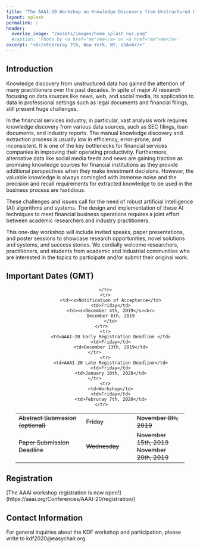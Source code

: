 ```yaml
---
title: "The AAAI-20 Workshop on Knowledge Discovery from Unstructured Data in Financial Services"
layout: splash
permalink: /
header:
  overlay_image: "/assets/images/home_splash_nyc.png"
  #caption: 'Photo by <a href="me">me</a> on <a href="me">me</a>'
excerpt: "<br/>Februray 7th, New York, NY, USA<br/>"
---
```


<h2>Introduction</h2>

Knowledge discovery from unstructured data has gained the attention of many practitioners over the past decades. In spite of major AI research focusing on data sources like news, web, and social media, its application to data in professional settings such as legal documents and financial filings, still present huge challenges.

In the financial services industry, in particular, vast analysis work requires knowledge discovery from various data sources, such as SEC filings, loan documents, and industry reports. The manual knowledge discovery and extraction process is usually low in efficiency, error-prone, and inconsistent. It is one of the key bottlenecks for financial services companies in improving their operating productivity. Furthermore, alternative data like social media feeds and news are gaining traction as promising knowledge sources for financial institutions as they provide additional perspectives when they make investment decisions. However, the valuable knowledge is always comingled with immense noise and the precision and recall requirements for extracted knowledge to be used in the business process are fastidious.

These challenges and issues call for the need of robust artificial intelligence (AI) algorithms and systems. The design and implementation of these AI techniques to meet financial business operations requires a joint effort between academic researchers and industry practitioners.

This one-day workshop will include invited speaks, paper presentations, and poster sessions to showcase research opportunities, novel solutions and systems, and success stories. We cordially welcome researchers, practitioners, and students from academic and industrial communities who are interested in the topics to participate and/or submit their original work.

<h2 id="dates">Important Dates (GMT)</h2>
<center>
<table style="width: 90%">
    <tbody>
        <tr>
            <td style="width: 40%;"><s>Abstract Submission (optional)</s></td>
            <td style="width: 30%;"><s>Friday</s></td>
            <td><s>November 8th, 2019</s></td>
        </tr>
        <tr>
            <td><s>Paper Submission Deadline</s></td>
            <td><s>Wednesday</s></td>
            <td><s>November 15th, 2019</s><br>
                <s>November 20th, 2019</s>
            </td>
            
        </tr>
        <tr>
            <td><s>Notification of Acceptance</td>
            <td>Friday</td>
            <td><s>December 4th, 2019</s><br>
            December 6th, 2019
            </td>
        </tr>   
        <tr>
            <td>AAAI-20 Early Registration Deadline </td>
            <td>Friday</td>
            <td>December 13th, 2019</td>
        </tr>        
        <tr>
            <td>AAAI-20 Late Registration Deadline</td>
            <td>Friday</td>
            <td>January 10th, 2020</td>
        </tr>        
        <tr>
            <td>Workshop</td>
            <td>Friday</td>
            <td>Februray 7th, 2020</td>
        </tr>   
</tbody>
</table>
</center>

<h2 id='registration'>Registration</h2>
[The AAAI workshop registration is now open!](https://aaai.org/Conferences/AAAI-20/registration/)

<h2 id='contact'>Contact Information</h2>
For general inquiries about the KDF workshop and participation, please write to kdf2020@easychair.org.
